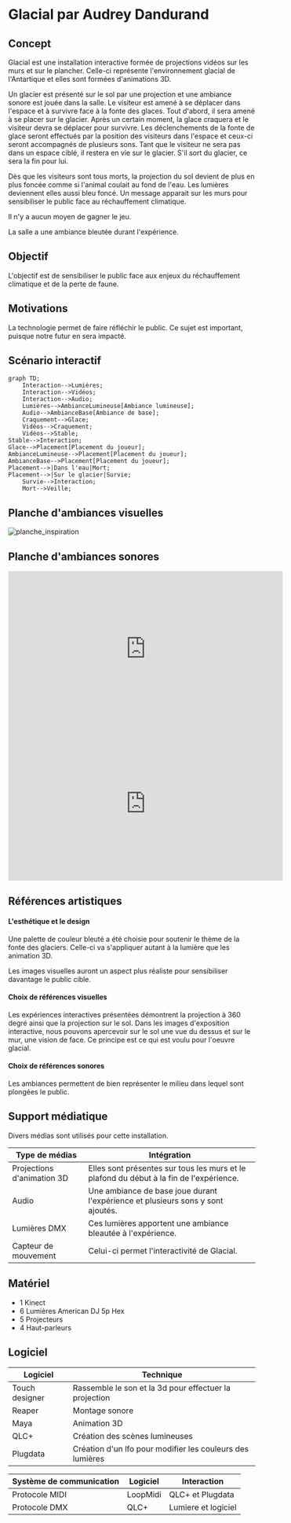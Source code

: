 # Glacial par Audrey Dandurand
## Concept
Glacial est une installation interactive formée de projections vidéos sur les murs et sur le plancher. Celle-ci représente l'environnement glacial de l'Antartique et elles sont formées d'animations 3D.

Un glacier est présenté sur le sol par une projection et une ambiance sonore est jouée dans la salle. Le visiteur est amené à se déplacer dans l'espace et à survivre face à la fonte des glaces. Tout d'abord, il sera amené à se placer sur le glacier. Après un certain moment, la glace craquera et le visiteur devra se déplacer pour survivre. Les déclenchements de la fonte de glace seront effectués par la position des visiteurs dans l'espace et ceux-ci seront accompagnés de plusieurs sons. Tant que le visiteur ne sera pas dans un espace ciblé, il restera en vie sur le glacier. S'il sort du glacier, ce sera la fin pour lui. 

Dès que les visiteurs sont tous morts, la projection du sol devient de plus en plus foncée comme si l'animal coulait au fond de l'eau. Les lumières deviennent elles aussi bleu foncé. Un message apparait sur les murs pour sensibiliser le public face au réchauffement climatique.

Il n'y a aucun moyen de gagner le jeu.

La salle a une ambiance bleutée durant l'expérience.

## Objectif
L'objectif est de sensibiliser le public face aux enjeux du réchauffement climatique et de la perte de faune.

## Motivations 
La technologie permet de faire réfléchir le public. Ce sujet est important, puisque notre futur en sera impacté.

## Scénario interactif
```mermaid
graph TD;
    Interaction-->Lumières;
    Interaction-->Vidéos;
    Interaction-->Audio;
    Lumières-->AmbianceLumineuse[Ambiance lumineuse];
    Audio-->AmbianceBase[Ambiance de base];
    Craquement-->Glace;
    Vidéos-->Craquement;
    Vidéos-->Stable;
Stable-->Interaction;
Glace-->Placement[Placement du joueur];
AmbianceLumineuse-->Placement[Placement du joueur];
AmbianceBase-->Placement[Placement du joueur];
Placement-->|Dans l'eau|Mort;
Placement-->|Sur le glacier|Survie;
    Survie-->Interaction;
    Mort-->Veille;
```


## Planche d'ambiances visuelles
![planche_inspiration](https://github.com/user-attachments/assets/2a5b7884-3ad7-4b26-a77a-b5fdd492b615)

## Planche d'ambiances sonores
<iframe width="560" height="315" src="https://www.youtube.com/embed/xdWXvurWb2U?si=Y4n-GHaK9mWUAcEd" title="YouTube video player" frameborder="0" allow="accelerometer; autoplay; clipboard-write; encrypted-media; gyroscope; picture-in-picture; web-share" referrerpolicy="strict-origin-when-cross-origin" allowfullscreen></iframe>

<iframe width="560" height="315" src="https://www.youtube.com/embed/ltkhJhNo6a8?si=_nwkhdPDrkjOinOO" title="YouTube video player" frameborder="0" allow="accelerometer; autoplay; clipboard-write; encrypted-media; gyroscope; picture-in-picture; web-share" referrerpolicy="strict-origin-when-cross-origin" allowfullscreen></iframe>

## Références artistiques
#### L'esthétique et le design
Une palette de couleur bleuté a été choisie pour soutenir le thème de la fonte des glaciers. Celle-ci va s'appliquer autant à la lumière que les animation 3D.

Les images visuelles auront un aspect plus réaliste pour sensibiliser davantage le public cible.

#### Choix de références visuelles
Les expériences interactives présentées démontrent la projection à 360 degré ainsi que la projection sur le sol. Dans les images d'exposition interactive, nous pouvons apercevoir sur le sol une vue du dessus et sur le mur, une vision de face. Ce principe est ce qui est voulu pour l'oeuvre glacial.

#### Choix de références sonores
Les ambiances permettent de bien représenter le milieu dans lequel sont plongées le public.

## Support médiatique
Divers médias sont utilisés pour cette installation.

| Type de médias    | Intégration |
| -------- | ------- |
| Projections d'animation 3D  | Elles sont présentes sur tous les murs et le plafond du début à la fin de l'expérience.    |
| Audio | Une ambiance de base joue durant l'expérience et plusieurs sons y sont ajoutés.     |
| Lumières DMX    | Ces lumières apportent une ambiance bleautée à l'expérience.    |
| Capteur de mouvement    |  Celui-ci permet l'interactivité de Glacial.    |

## Matériel
- 1 Kinect
- 6 Lumières American DJ 5p Hex
- 5 Projecteurs
- 4 Haut-parleurs

## Logiciel

| Logiciel    | Technique |
| -------- | ------- |
| Touch designer  | Rassemble le son et la 3d pour effectuer la projection    |
| Reaper | Montage sonore     |
| Maya    | Animation 3D    |
| QLC+    | Création des scènes lumineuses    |
| Plugdata    | Création d'un lfo pour modifier les couleurs des lumières    |

| Système de communication  | Logiciel    | Interaction |
| -------- | ------- |------- |
| Protocole MIDI  |  LoopMidi  | QLC+ et Plugdata  |
| Protocole DMX  |  QLC+  | Lumiere et logiciel  |
